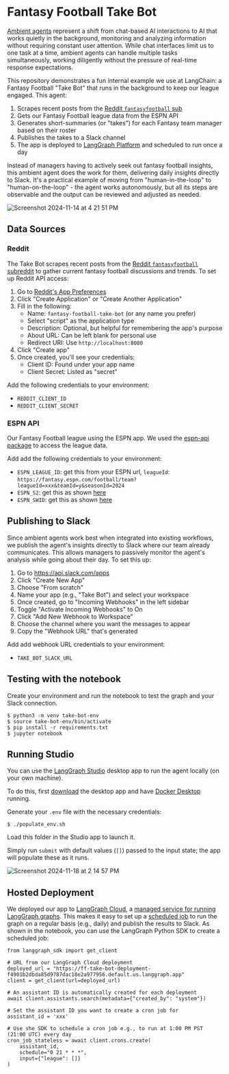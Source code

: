 # Fantasy Football Take Bot

[Ambient agents](https://blog.langchain.dev/ux-for-agents-part-2-ambient/) represent a shift from chat-based AI interactions to AI that works quietly in the background, monitoring and analyzing information without requiring constant user attention. While chat interfaces limit us to one task at a time, ambient agents can handle multiple tasks simultaneously, working diligently without the pressure of real-time response expectations.

This repository demonstrates a fun internal example we use at LangChain: a Fantasy Football "Take Bot" that runs in the background to keep our league engaged. This agent:

1. Scrapes recent posts from the [Reddit `fantasyfootball` sub](https://www.reddit.com/r/fantasyfootball/)
2. Gets our Fantasy Football league data from the ESPN API
3. Generates short-summaries (or "takes") for each Fantasy team manager based on their roster
4. Publishes the takes to a Slack channel
5. The app is deployed to [LangGraph Platform](https://langchain-ai.github.io/langgraph/concepts/langgraph_cloud/) and scheduled to run once a day

Instead of managers having to actively seek out fantasy football insights, this ambient agent does the work for them, delivering daily insights directly to Slack. It's a practical example of moving from "human-in-the-loop" to "human-on-the-loop" - the agent works autonomously, but all its steps are observable and the output can be reviewed and adjusted as needed.

![Screenshot 2024-11-14 at 4 21 51 PM](https://github.com/user-attachments/assets/4fcf879a-74a0-45ed-b1e5-fe3dfb8bca02)

## Data Sources 

### Reddit 

The Take Bot scrapes recent posts from the [Reddit `fantasyfootball` subreddit](https://www.reddit.com/r/fantasyfootball/) to gather current fantasy football discussions and trends. To set up Reddit API access:

1. Go to [Reddit's App Preferences](https://www.reddit.com/prefs/apps)
2. Click "Create Application" or "Create Another Application"
3. Fill in the following:
   - Name: `fantasy-football-take-bot` (or any name you prefer)
   - Select "script" as the application type
   - Description: Optional, but helpful for remembering the app's purpose
   - About URL: Can be left blank for personal use
   - Redirect URI: Use `http://localhost:8080`
4. Click "Create app"
5. Once created, you'll see your credentials:
   - Client ID: Found under your app name
   - Client Secret: Listed as "secret"

Add the following credentials to your environment:

* `REDDIT_CLIENT_ID`
* `REDDIT_CLIENT_SECRET`

### ESPN API

Our Fantasy Football league using the ESPN app. We used the [espn-api package](https://github.com/cwendt94/espn-api) to access the league data. 

Add add the following credentials to your environment:

* `ESPN_LEAGUE_ID`: get this from your ESPN url, `leagueId`: `https://fantasy.espn.com/football/team?leagueId=xxx&teamId=y&seasonId=2024`
* `ESPN_S2`: get this as shown [here](https://github.com/cwendt94/espn-api/discussions/150#discussioncomment-133615)
* `ESPN_SWID`: get this as shown [here](https://github.com/cwendt94/espn-api/discussions/150#discussioncomment-133615)

## Publishing to Slack

Since ambient agents work best when integrated into existing workflows, we publish the agent's insights directly to Slack where our team already communicates. This allows managers to passively monitor the agent's analysis while going about their day. To set this up:

1. Go to https://api.slack.com/apps
2. Click "Create New App"
3. Choose "From scratch"
4. Name your app (e.g., "Take Bot") and select your workspace
5. Once created, go to "Incoming Webhooks" in the left sidebar
6. Toggle "Activate Incoming Webhooks" to On
7. Click "Add New Webhook to Workspace"
8. Choose the channel where you want the messages to appear
9. Copy the "Webhook URL" that's generated

Add add webhook URL credentials to your environment:

* `TAKE_BOT_SLACK_URL` 

## Testing with the notebook

Create your environment and run the notebook to test the graph and your Slack connection.
```
$ python3 -m venv take-bot-env
$ source take-bot-env/bin/activate
$ pip install -r requirements.txt
$ jupyter notebook
```

## Running Studio 

You can use the [LangGraph Studio](https://github.com/langchain-ai/langgraph-studio) desktop app to run the agent locally (on your own machine). 

To do this, first [download](https://github.com/langchain-ai/langgraph-studio?tab=readme-ov-file#download) the desktop app and have [Docker Desktop](https://docs.docker.com/engine/install/) running. 

Generate your `.env` file with the necessary credentials: 

```
$ ./populate_env.sh
```

Load this folder in the Studio app to launch it.

Simply run `submit` with default values (`[]`) passed to the input state; the app will populate these as it runs.

![Screenshot 2024-11-18 at 2 14 57 PM](https://github.com/user-attachments/assets/46d4e1b5-cab8-438e-ba3b-35c0b5362cee)

## Hosted Deployment

We deployed our app to [LangGraph Cloud](https://langchain-ai.github.io/langgraph/concepts/langgraph_cloud/), a [managed service for running LangGraph graphs](https://langchain-ai.github.io/langgraph/concepts/deployment_options/#cloud-saas). 
This makes it easy to set up a [scheduled job](https://langchain-ai.github.io/langgraph/cloud/how-tos/cron_jobs/) to run the graph on a regular basis (e.g., daily) and publish the results to Slack.
As shown in the notebook, you can use the LangGraph Python SDK to create a scheduled job: 

```
from langgraph_sdk import get_client

# URL from our LangGraph Cloud deployment
deployed_url = "https://ff-take-bot-deployment-f4901b2dbda85d9787dac18e2a977956.default.us.langgraph.app"
client = get_client(url=deployed_url)

# An assistant ID is automatically created for each deployment
await client.assistants.search(metadata={"created_by": "system"})

# Set the assistant ID you want to create a cron job for
assistant_id = 'xxx'

# Use she SDK to schedule a cron job e.g., to run at 1:00 PM PST (21:00 UTC) every day
cron_job_stateless = await client.crons.create(
    assistant_id,
    schedule="0 21 * * *",
    input={"league": []} 
)
```
